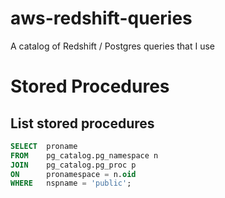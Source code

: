 # aws-redshift-queries

A catalog of Redshift / Postgres queries that I use


# Stored Procedures

## List stored procedures

```sql
SELECT  proname 
FROM    pg_catalog.pg_namespace n 
JOIN    pg_catalog.pg_proc p 
ON      pronamespace = n.oid 
WHERE   nspname = 'public';
```